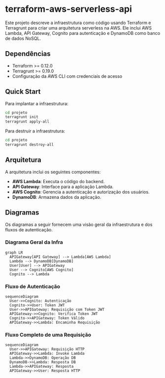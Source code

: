 # terraform-aws-serverless-api

Este projeto descreve a infraestrutura como código usando Terraform e Terragrunt para criar uma arquitetura serverless na AWS. Ele inclui AWS Lambda, API Gateway, Cognito para autenticação e DynamoDB como banco de dados NoSQL.

## Dependências
- Terraform >= 0.12.0
- Terragrunt >= 0.19.0
- Configuração da AWS CLI com credenciais de acesso

## Quick Start
Para implantar a infraestrutura:
```bash
cd projeto
terragrunt init
terragrunt apply-all
```

Para destruir a infraestrutura:
```bash
cd projeto
terragrunt destroy-all
```

## Arquitetura
A arquitetura inclui os seguintes componentes:
- **AWS Lambda**: Executa o código do backend.
- **API Gateway**: Interface para a aplicação Lambda.
- **AWS Cognito**: Gerencia a autenticação e autorização dos usuários.
- **DynamoDB**: Armazena dados da aplicação.

## Diagramas

Os diagramas a seguir fornecem uma visão geral da infraestrutura e dos fluxos de autenticação.

### Diagrama Geral da Infra
```mermaid
graph LR
  APIGateway[API Gateway] --> Lambda[AWS Lambda]
  Lambda --> DynamoDB[DynamoDB]
  User[User] --> APIGateway
  User --> Cognito[AWS Cognito]
  Cognito --> Lambda
```

### Fluxo de Autenticação
```mermaid
sequenceDiagram
  User->>Cognito: Autenticação
  Cognito->>User: Token JWT
  User->>APIGateway: Requisição com Token JWT
  APIGateway->>Cognito: Verifica Token JWT
  Cognito->>APIGateway: Token Válido
  APIGateway->>Lambda: Encaminha Requisição
```

### Fluxo Completo de uma Requisição
```mermaid
sequenceDiagram
  User->>APIGateway: Requisição HTTP
  APIGateway->>Lambda: Invoke Lambda
  Lambda->>DynamoDB: Operação DB
  DynamoDB->>Lambda: Resposta DB
  Lambda->>APIGateway: Resposta
  APIGateway->>User: Resposta HTTP
```

